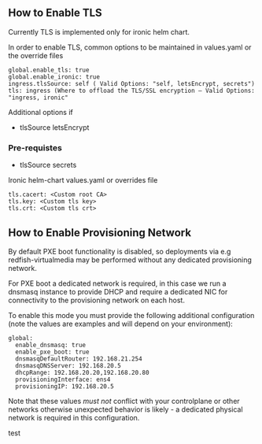 ## How to Enable TLS

Currently TLS is implemented only for ironic helm chart. 

In order to enable TLS, common options to be maintained in values.yaml or the override files

```
global.enable_tls: true
global.enable_ironic: true
ingress.tlsSource: self ( Valid Options: "self, letsEncrypt, secrets")
tls: ingress (Where to offload the TLS/SSL encryption – Valid Options: "ingress, ironic"
```

Additional options if 

- tlsSource letsEncrypt

### Pre-requistes

- tlsSource secrets

Ironic helm-chart values.yaml or overrides file
```
tls.cacert: <Custom root CA>
tls.key: <Custom tls key>
tls.crt: <Custom tls crt>
```

## How to Enable Provisioning Network

By default PXE boot functionality is disabled, so deployments via e.g redfish-virtualmedia may
be performed without any dedicated provisioning network.

For PXE boot a dedicated network is required, in this case we run a dnsmasq instance to provide
DHCP and require a dedicated NIC for connectivity to the provisioning network on each host.

To enable this mode you must provide the following additional configuration (note the values are
examples and will depend on your environment):

```
global:
  enable_dnsmasq: true
  enable_pxe_boot: true
  dnsmasqDefaultRouter: 192.168.21.254
  dnsmasqDNSServer: 192.168.20.5
  dhcpRange: 192.168.20.20,192.168.20.80
  provisioningInterface: ens4
  provisioningIP: 192.168.20.5
```

Note that these values *must not* conflict with your controlplane or other networks otherwise unexpected
behavior is likely - a dedicated physical network is required in this configuration.

test